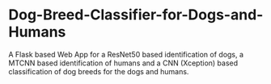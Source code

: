 # Dog-Breed-Classifier-for-Dogs-and-Humans
A Flask based Web App for a ResNet50 based identification of dogs, a MTCNN based identification of humans and a CNN (Xception) based classification of dog breeds for the dogs and humans. 
